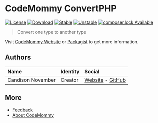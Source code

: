 # CodeMommy ConvertPHP

[![License](https://poser.pugx.org/CodeMommy/ConvertPHP/license?format=flat-square)](LICENSE)
[![Download](https://poser.pugx.org/CodeMommy/ConvertPHP/downloads?format=flat-square)](https://packagist.org/packages/CodeMommy/ConvertPHP)
[![Stable](https://poser.pugx.org/CodeMommy/ConvertPHP/version?format=flat-square)](https://packagist.org/packages/CodeMommy/ConvertPHP)
[![Unstable](https://poser.pugx.org/CodeMommy/ConvertPHP/v/unstable?format=flat-square)](https://packagist.org/packages/CodeMommy/ConvertPHP)
[![composer.lock Available](https://poser.pugx.org/CodeMommy/ConvertPHP/composerlock?format=flat-square)](https://packagist.org/packages/CodeMommy/ConvertPHP)

> Convert one type to another type

Visit [CodeMommy Website](http://www.codemommy.com) or [Packagist](https://packagist.org/packages/CodeMommy/ConvertPHP) to get more information.

## Authors

| Name | Identity | Social |
| :--- | :------- | :----- |
| Candison November | Creator  | [Website](http://www.kandisheng.com) - [GitHub](https://github.com/KanDisheng) |

## More

- [Feedback](https://github.com/CodeMommy/ConvertPHP/issues)
- [About CodeMommy](https://github.com/CodeMommy/CodeMommy)
